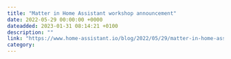 ```yaml
---
title: "Matter in Home Assistant workshop announcement"
date: 2022-05-29 00:00:00 +0000
dateadded: 2023-01-31 08:14:21 +0100
description: ""
link: "https://www.home-assistant.io/blog/2022/05/29/matter-in-home-assistant-workshop-announcement/"
category:
---
```

